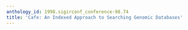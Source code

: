 ```yaml
---
anthology_id: 1998.sigirconf_conference-98.74
title: 'Cafe: An Indexed Approach to Searching Genomic Databases'
---
```

